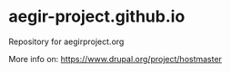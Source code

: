# aegir-project.github.io
Repository for aegirproject.org

More info on: https://www.drupal.org/project/hostmaster
